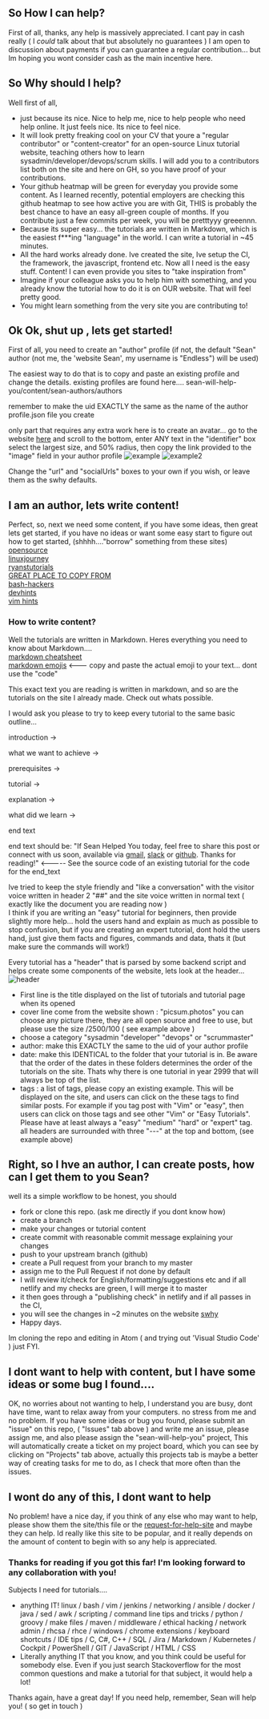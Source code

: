 ## So How I can help?

First of all, thanks, any help is massively appreciated. I cant pay in cash really ( I *could* talk about that but absolutely no guarantees )
I am open to discussion about payments if you can guarantee a regular contribution... but Im hoping you wont consider cash as the main incentive here.

## So Why should I help?
Well first of all, 
- just because its nice. Nice to help me, nice to help people who need help online. It just feels nice. Its nice to feel nice.
- It will look pretty freaking cool on your CV that youre a "regular contributor" or "content-creator" for an open-source Linux tutorial website, teaching others how to learn sysadmin/developer/devops/scrum skills. I will add you to a contributors list both on the site and here on GH, so you have proof of your contributions.
- Your github heatmap will be green for everyday you provide some content. As I learned recently, potential employers are checking this github heatmap to see how active you are with Git, THIS is probably the best chance to have an easy all-green couple of months. If you contribute just a few commits per week, you will be pretttyyy greeennn.
- Because its super easy... the tutorials are written in Markdown, which is the easiest f***ing "language" in the world. I can write a tutorial in ~45 minutes.
- All the hard works already done. Ive created the site, Ive setup the CI, the framework, the javascript, frontend etc. Now all I need is the easy stuff. Content! I can even provide you sites to "take inspiration from"
- Imagine if your colleague asks you to help him with something, and you already know the tutorial how to do it is on OUR website. That will feel pretty good.
- You might learn something from the very site you are contributing to! 

## Ok Ok, shut up , lets get started!
First of all, you need to create an "author" profile 
(if not, the default "Sean" author (not me, the 'website Sean', my username is "Endless") will be used)

The easiest way to do that is to copy and paste an existing profile and change the details.
existing profiles are found here....
sean-will-help-you/content/sean-authors/authors

remember to make the uid EXACTLY the same as the name of the author profile.json file you create

only part that requires any extra work here is to create an avatar... go to the website [here](https://api.adorable.io/) and scroll to the bottom, enter ANY text in the
"identifier" box select the largest size, and 50% radius, then copy the link provided to the "image" field in your author profile
![example](avatar_example.JPG)
![example2](avatar_example2.JPG)

Change the "url" and "socialUrls" boxes to your own if you wish, or leave them as the swhy defaults.


## I am an author, lets write content!
Perfect, so, next we need some content, if you have some ideas, then great lets get started, if you have no ideas or want some easy start to figure out how to get started, 
(shhhh...."borrow" something from these sites) <br/>
<a href="https://opensource.com/tags/linux">opensource</a><br/>
        <a href="https://linuxjourney.com/">linuxjourney</a><br/>
        <a href="https://ryanstutorials.net/linuxtutorial/">ryanstutorials</a><br/>
        <a href="https://www.cyberciti.biz/faq/">GREAT PLACE TO COPY FROM</a><br/>
        <a href="https://wiki.bash-hackers.org/start">bash-hackers</a><br/>
        <a href="https://devhints.io/">devhints</a><br/>
        <a href="https://vim.fandom.com/wiki/Vim_Tips_Wiki/">vim hints</a><br/>
        
### How to write content?
Well the tutorials are written in Markdown. Heres everything you need to know about Markdown.... <br/>
[markdown cheatsheet](https://github.com/adam-p/markdown-here/wiki/Markdown-Cheatsheet)<br/>
[markdown emojis](https://gist.github.com/rxaviers/7360908)  <--- copy and paste the actual emoji to your text... dont use the "code"

This exact text you are reading is written in markdown, and so are the tutorials on the site I already made. Check out whats possible.

I would ask you please to try to keep every tutorial to the same basic outline... 

introduction ->

what we want to achieve ->

prerequisites ->

tutorial ->

explanation ->

what did we learn ->

end text

end text should be:
"If Sean Helped You today, feel free to share this post or connect with us soon, available via [gmail](mailto:seanwillhelpyou@gmail.com), [slack](https://app.slack.com/client/TLMMVFQ1X/CLVTNC1MM) or [github](https://github.com/RH-sdavey/sean-will-help-you).
Thanks for reading!"      <----- See the source code of an existing tutorial for the code for the end_text

Ive tried to keep the style friendly and "like a conversation" with the visitor voice written in header 2 "##" and the site voice written in normal text ( exactly like the document you are reading now ) <br/>
I think if you are writing an "easy" tutorial for beginners, then provide slightly more help... hold the users hand and explain as much as possible to stop confusion, but if you are creating an expert tutorial, dont hold the users hand, just give them facts and figures, commands and data, thats it (but make sure the commands will work!)

Every tutorial has a "header" that is parsed by some backend script and helps create some components of the website, lets look at the header...
![header](header_example.JPG)

- First line is the title displayed on the list of tutorials and tutorial page when its opened
- cover line come from the website shown : "picsum.photos" you can choose any picture there, they are all open source and free to use, but please use the size /2500/100 ( see example above ) 
- choose a category "sysadmin "developer" "devops" or "scrummaster"
- author: make this EXACTLY the same to the uid of your author profile
- date: make this IDENTICAL to the folder that your tutorial is in. Be aware that the order of the dates in these folders determines the order of the tutorials on the site. Thats why there is one tutorial in year 2999 that will always be top of the list.
- tags : a list of tags, please copy an existing example. This will be displayed on the site, and users can click on the these tags to find similar posts. For example if you tag post with "Vim" or "easy", then users can click on those tags and see other "Vim" or "Easy Tutorials". Please have at least always a "easy" "medium" "hard" or "expert" tag.
 all headers are surrounded with three "---" at the top and bottom, (see example above)
 
 ## Right, so I hve an author, I can create posts, how can I get them to you Sean?
 
 well its a simple workflow to be honest, you should
 - fork or clone this repo. (ask me directly if you dont know how) 
 - create a branch
 - make your changes or tutorial content
 - create commit with reasonable commit message explaining your changes
 - push to your upstream branch (github) 
 - create a Pull request from your branch to my master
 - assign me to the Pull Request if not done by default
 - I will review it/check for English/formatting/suggestions etc and if all netlify and my checks are green, I will merge it to master
 - it then goes through a "publishing check" in netlify and if all passes in the CI, 
 - you will see the changes in ~2 minutes on the website [swhy](https://swhy.netlify.com)
 - Happy days.
 
 Im cloning the repo and editing in Atom ( and trying out 'Visual Studio Code' ) just FYI.

## I dont want to help with content, but I have some ideas or some bug I found....
OK, no worries about not wanting to help, I understand you are busy, dont have time, want to relax away from your computers. no stress from me and no problem.
If you have some ideas or bug you found, please submit an "issue" on this repo, ( "Issues" tab above ) and write me an issue, please assign me, and also please assign the "sean-will-help-you" project,
This will automatically create a ticket on my project board, which you can see by clicking on "Projects" tab above, actually this projects tab is maybe a better way of creating tasks for me to do, as I check that more often than the issues.

## I wont do any of this, I dont want to help
No problem! have a nice day, if you think of any else who may want to help, please show them the site/this file or the [request-for-help-site](https://gracious-bell-9a0cdc.netlify.com/) and maybe they can help. Id really like this site to be popular, and it really depends on the amount of content to begin with so any help is appreciated.

### Thanks for reading if you got this far! I'm looking forward to any collaboration with you!
Subjects I need for tutorials....
- anything IT! linux / bash / vim / jenkins / networking / ansible / docker / java / sed / awk / scripting / command line tips and tricks / python / groovy / make files / maven / middleware / ethical hacking / network admin / rhcsa / rhce / windows / chrome extensions / keyboard shortcuts / IDE tips / C, C#, C++  / SQL / Jira / Markdown / Kubernetes / Cockpit / PowerShell / GIT / JavaScript / HTML / CSS
- Literally anything IT that you know, and you think could be useful for somebody else. Even if you just search Stackoverflow for the most common questions and make a tutorial for that subject, it would help a lot!

Thanks again, have a great day!
If you need help, remember, Sean will help you!  ( so get in touch ) 
